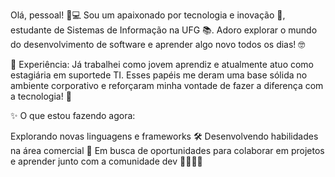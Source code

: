 Olá, pessoal! 👋💻
Sou um apaixonado por tecnologia e inovação 🚀, estudante de Sistemas de Informação na UFG 📚. Adoro explorar o mundo do desenvolvimento de software e aprender algo novo todos os dias! 🤓

💼 Experiência: Já trabalhei como jovem aprendiz e atualmente atuo como estagiária em suportede TI. Esses papéis me deram uma base sólida no ambiente corporativo e reforçaram minha vontade de fazer a diferença com a tecnologia! 🌟

✨ O que estou fazendo agora:

Explorando novas linguagens e frameworks 🛠️
Desenvolvendo habilidades na área comercial 💼
Em busca de oportunidades para colaborar em projetos e aprender junto com a comunidade dev 👨‍💻👩‍💻

